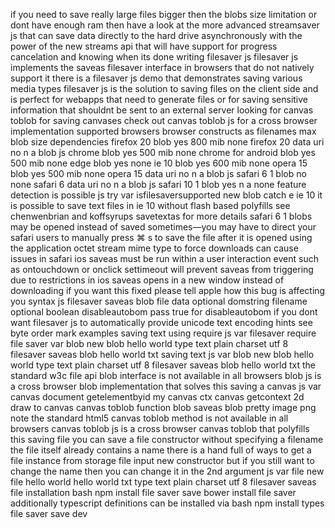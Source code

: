 if you need to save really large files bigger then the blobs size limitation or dont have enough ram then have a look at the more advanced streamsaver js that can save data directly to the hard drive asynchronously with the power of the new streams api that will have support for progress cancelation and knowing when its done writing filesaver js filesaver js implements the saveas filesaver interface in browsers that do not natively support it there is a filesaver js demo that demonstrates saving various media types filesaver js is the solution to saving files on the client side and is perfect for webapps that need to generate files or for saving sensitive information that shouldnt be sent to an external server looking for canvas toblob for saving canvases check out canvas toblob js for a cross browser implementation supported browsers browser constructs as filenames max blob size dependencies firefox 20 blob yes 800 mib none firefox 20 data uri no n a blob js chrome blob yes 500 mib none chrome for android blob yes 500 mib none edge blob yes none ie 10 blob yes 600 mib none opera 15 blob yes 500 mib none opera 15 data uri no n a blob js safari 6 1 blob no none safari 6 data uri no n a blob js safari 10 1 blob yes n a none feature detection is possible js try var isfilesaversupported new blob catch e ie 10 it is possible to save text files in ie 10 without flash based polyfills see chenwenbrian and koffsyrups savetextas for more details safari 6 1 blobs may be opened instead of saved sometimes—you may have to direct your safari users to manually press ⌘ s to save the file after it is opened using the application octet stream mime type to force downloads can cause issues in safari ios saveas must be run within a user interaction event such as ontouchdown or onclick settimeout will prevent saveas from triggering due to restrictions in ios saveas opens in a new window instead of downloading if you want this fixed please tell apple how this bug is affecting you syntax js filesaver saveas blob file data optional domstring filename optional boolean disableautobom pass true for disableautobom if you dont want filesaver js to automatically provide unicode text encoding hints see byte order mark examples saving text using require js var filesaver require file saver var blob new blob hello world type text plain charset utf 8 filesaver saveas blob hello world txt saving text js var blob new blob hello world type text plain charset utf 8 filesaver saveas blob hello world txt the standard w3c file api blob interface is not available in all browsers blob js is a cross browser blob implementation that solves this saving a canvas js var canvas document getelementbyid my canvas ctx canvas getcontext 2d draw to canvas canvas toblob function blob saveas blob pretty image png note the standard html5 canvas toblob method is not available in all browsers canvas toblob js is a cross browser canvas toblob that polyfills this saving file you can save a file constructor without specifying a filename the file itself already contains a name there is a hand full of ways to get a file instance from storage file input new constructor but if you still want to change the name then you can change it in the 2nd argument js var file new file hello world hello world txt type text plain charset utf 8 filesaver saveas file installation bash npm install file saver save bower install file saver additionally typescript definitions can be installed via bash npm install types file saver save dev
